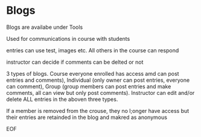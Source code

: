 # Blogs

Blogs are availabe under Tools

Used for communications in course with students

entries can use test, images etc. All others in the course can respond

instructor can decide if comments can be delted or not

3 types of blogs. Course everyone enrolled has access amd can post entries and comments), Individual (only owner can post entries, everyone can comment), Group (group members can post entries and make comments, all can view but only post comments). Instructor can edit and/or delete ALL entries in the aboven three types.

If a member is removed from the crouse, they no l;onger have access but their entries are retainded in the blog and makred as anonymous



EOF
